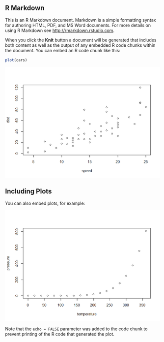 R Markdown
----------

This is an R Markdown document. Markdown is a simple formatting syntax
for authoring HTML, PDF, and MS Word documents. For more details on
using R Markdown see
<a href="http://rmarkdown.rstudio.com" class="uri">http://rmarkdown.rstudio.com</a>.

When you click the **Knit** button a document will be generated that
includes both content as well as the output of any embedded R code
chunks within the document. You can embed an R code chunk like this:

``` r
plot(cars)
```

![](Githubmd_document_files/figure-markdown_github/cars-1.png)

Including Plots
---------------

You can also embed plots, for example:

![](Githubmd_document_files/figure-markdown_github/pressure-1.png)

Note that the `echo = FALSE` parameter was added to the code chunk to
prevent printing of the R code that generated the plot.
